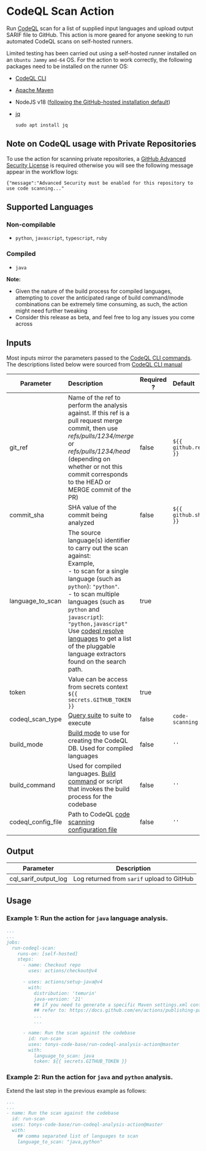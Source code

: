 # CodeQL Scan Action

Run [CodeQL](https://docs.github.com/en/code-security/code-scanning/introduction-to-code-scanning/about-code-scanning-with-codeql) scan for a list of supplied input languages and upload output SARIF file to GitHub. This action is more geared for anyone seeking to run automated CodeQL scans on self-hosted runners.

Limited testing has been carried out using a self-hosted runner installed on an `Ubuntu Jammy` `amd-64` OS. For the action to work correctly, the following packages need to be installed on the runner OS:

- [CodeQL CLI](https://docs.github.com/en/code-security/codeql-cli/getting-started-with-the-codeql-cli/setting-up-the-codeql-cli)

- [Apache Maven](https://maven.apache.org/install.html)

- NodeJS v18 ([following the GitHub-hosted installation default](https://github.com/actions/runner-images/blob/9d5d1be4828f3f7e54796a46d60afd0a2f9e05b0/images/ubuntu/toolsets/toolset-2204.json#L313))

- [jq](https://jqlang.github.io/jq/)

  ```sudo apt install jq
  sudo apt install jq
  ```

## Note on CodeQL usage with Private Repositories

To use the action for scanning private repositories, a [GitHub Advanced Security License](https://docs.github.com/en/get-started/learning-about-github/about-github-advanced-security#about-advanced-security-features) is required otherwise you will see the following message appear in the workflow logs:

```
{"message":"Advanced Security must be enabled for this repository to use code scanning..."
```

## Supported Languages

### Non-compilable

- `python`, `javascript`, `typescript`, `ruby`

### Compiled

- `java`

**Note:** 

- Given the nature of the build process for compiled languages, attempting to cover the anticipated range of build command/mode combinations can be extremely time consuming, as such, the action might need further tweaking
- Consider this release as beta, and feel free to log any issues you come across

## Inputs

Most inputs mirror the parameters passed to the [CodeQL CLI commands](https://docs.github.com/en/code-security/codeql-cli/codeql-cli-manual). The descriptions listed below were sourced from [CodeQL CLI manual](https://docs.github.com/en/code-security/codeql-cli/codeql-cli-manual)

| Parameter          | Description                                                  | Required ? | Default             |
| ------------------ | :----------------------------------------------------------- | ---------- | :------------------ |
| git_ref            | Name of the ref to perform the analysis against. If this ref is a pull request merge commit, then use *refs/pulls/1234/merge* or *refs/pulls/1234/head* (depending on whether or not this commit corresponds to the HEAD or MERGE commit of the PR) | false      | `${{ github.ref }}` |
| commit_sha         | SHA value of the commit being analyzed                       | false      | `${{ github.sha }}` |
| language_to_scan   | The source language(s) identifier to carry out the scan against:<br/>Example,<br/> - to scan for a single language (such as `python`): `"python"`.<br/> - to scan multiple languages (such as `python` and `javascript`): `"python,javascript"`<br/>Use [codeql resolve languages](https://docs.github.com/en/code-security/codeql-cli/codeql-cli-manual/resolve-languages) to get a list of the pluggable language extractors found on the search path. | true       |                     |
| token              | Value can be access from secrets context `${{ secrets.GITHUB_TOKEN }}` | true       |                     |
| codeql_scan_type   | [Query suite](https://docs.github.com/en/code-security/codeql-cli/codeql-cli-manual/database-analyze#querysuitepack) to suite to execute | false      | `code-scanning`     |
| build_mode         | [Build mode](https://docs.github.com/en/code-security/codeql-cli/codeql-cli-manual/database-create#--build-modemode) to use for creating the CodeQL DB. Used for compiled languages | false      | `''`                |
| build_command      | Used for compiled languages. [Build command](https://docs.github.com/en/code-security/codeql-cli/codeql-cli-manual/database-create#-c---commandcommand) or script that invokes the build process for the codebase | false      | `''`                |
| codeql_config_file | Path to CodeQL [code scanning configuration file](https://docs.github.com/en/code-security/codeql-cli/codeql-cli-manual/database-create#--codescanning-configfile) | false      | `''`                |

## Output

| Parameter            | Description                                |
| -------------------- | ------------------------------------------ |
| cql_sarif_output_log | Log returned from `sarif` upload to GitHub |

## Usage

### Example 1: Run the action for `java` language analysis.

```yaml
...
...
jobs:
  run-codeql-scan:
    runs-on: [self-hosted]
    steps:
      - name: Checkout repo
        uses: actions/checkout@v4

      - uses: actions/setup-java@v4
        with:
          distribution: 'temurin'
          java-version: '21'
          ## if you need to generate a specific Maven settings.xml config file
          ## refer to: https://docs.github.com/en/actions/publishing-packages/publishing-java-packages-with-maven
          ...
          ...

      - name: Run the scan against the codebase
        id: run-scan
        uses: tonys-code-base/run-codeql-analysis-action@master
        with:
          language_to_scan: java
          token: ${{ secrets.GITHUB_TOKEN }}
```

### Example 2: Run the action for `java` and `python` analysis.

Extend the last step in the previous example as follows:

```yaml
...
...
- name: Run the scan against the codebase
  id: run-scan
  uses: tonys-code-base/run-codeql-analysis-action@master
  with:
    ## comma separated list of languages to scan
    language_to_scan: "java,python"
```
